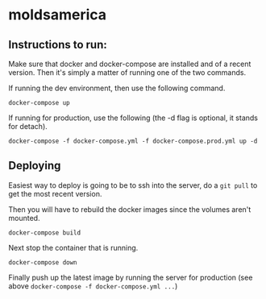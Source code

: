 # moldsamerica


## Instructions to run:

Make sure that docker and docker-compose are installed and of a recent version. Then it's
simply a matter of running one of the two commands.

If running the dev environment, then use the following command.

```docker-compose up```

If running for production, use the following (the -d flag is optional, it stands for detach).

```docker-compose -f docker-compose.yml -f docker-compose.prod.yml up -d```


## Deploying

Easiest way to deploy is going to be to ssh into the server, do a ```git pull```
to get the most recent version. 

Then you will have to rebuild the docker images since the volumes aren't mounted.

```docker-compose build```

Next stop the container that is running.

```docker-compose down```

Finally push up the latest image by running the server for production (see above ```docker-compose -f docker-compose.yml ...```)
